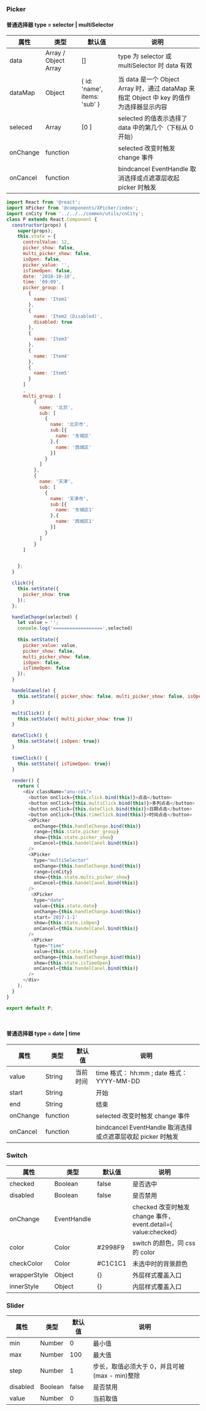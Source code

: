 ### Picker

#### 普通选择器 type = selector  | multiSelector

| 属性     | 类型          | 默认值 | 说明                                             |
| -------- | ------------- | ------ |------------------------------------------------ |
| data     | Array / Object Array        |    []    | type 为 selector 或 multiSelector 时 data 有效                            |
| dataMap    | Object |   { id: 'name', items: 'sub' }    |  当 data 是一个 Object Array 时，通过 dataMap 来指定 Object 中 key 的值作为选择器显示内容| 
|seleced  | Array     |   [0 ]     | selected 的值表示选择了 data 中的第几个（下标从 0 开始）                          |
| onChange     | function      |        | selected 改变时触发 change 事件                           |
| onCancel | function      |        | bindcancel	EventHandle		取消选择或点遮罩层收起 picker 时触发 |


```javascript
import React from '@react';
import XPicker from '@components/XPicker/index';
import cnCity from '../../../common/utils/cnCity';
class P extends React.Component {
  constructor(props) {
    super(props);
    this.state = {
      controlValue: 12,
      picker_show: false,
      multi_picker_show: false,
      isOpen: false,
      picker_value: '',
      isTimeOpen: false,
      date: '2018-10-10',
      time: '09:09',
      picker_group: [
        {
          name: 'Item1'
        },
        {
          name: 'Item2 (Disabled)',
          disabled: true
        },
        {
          name: 'Item3'
        },
        {
          name: 'Item4'
        },
        {
          name: 'Item5'
        }
      ]
      ,
      multi_group: [
          {
            name: '北京',
            sub: [
              {
                name: '北京市',
                sub:[{
                  name: '东城区'
                },{
                  name: '西城区'
                }]
              }
            ]
          },
          {
            name: '天津',
            sub: [
              {
                name: '天津市',
                sub:[{
                  name: '东城区1'
                },{
                  name: '西城区1'
                }]
              }
            ]
          }
      ]


    };
  }

  click(){
    this.setState({
      picker_show: true
    });
  };

  handleChange(selected) {
    let value = '';
    console.log('==================',selected)
   
    this.setState({
      picker_value: value,
      picker_show: false,
      multi_picker_show: false,
      isOpen: false,
      isTimeOpen: false
    });
  }

  handelCanel(e) {
    this.setState({ picker_show: false, multi_picker_show: false, isOpen: false })
  }

  multiClick() {
    this.setState({ multi_picker_show: true })
  }

  dateClick() {
    this.setState({ isOpen: true})
  }

  timeClick() {
    this.setState({ isTimeOpen: true})
  }

  render() {
    return (
      <div className="anu-col">
        <button onClick={this.click.bind(this)}>点击</button>
        <button onClick={this.multiClick.bind(this)}>多列点击</button>
        <button onClick={this.dateClick.bind(this)}>日期点击</button>
        <button onClick={this.timeClick.bind(this)}>时间点击</button>
        <XPicker
          onChange={this.handleChange.bind(this)}
          range={this.state.picker_group}
          show={this.state.picker_show}
          onCancel={this.handelCanel.bind(this)}
        />
        <XPicker
          type="multiSelector"
          onChange={this.handleChange.bind(this)}
          range={cnCity}
          show={this.state.multi_picker_show}
          onCancel={this.handelCanel.bind(this)}
        />
         <XPicker
          type="date"
          value={this.state.date}
          onChange={this.handleChange.bind(this)}
          start='2017-1-1'
          show={this.state.isOpen}
          onCancel={this.handelCanel.bind(this)}
        />
         <XPicker
          type="time"
          value={this.state.time}
          onChange={this.handleChange.bind(this)}
          show={this.state.isTimeOpen}
          onCancel={this.handelCanel.bind(this)}
        />
      </div>
    );
  }
}

export default P;




```

#### 普通选择器 type = date  | time

| 属性     | 类型          | 默认值 | 说明                                             |
| -------- | ------------- | ------ |------------------------------------------------ |
| value     | String        |    当前时间   |           time 格式： hh:mm ; date 格式： YYYY-MM-DD                  |
| start    | String |       | 开始| 
|end  | String     |      | 结束                         |
| onChange     | function      |        | selected 改变时触发 change 事件                           |
| onCancel | function      |        | bindcancel	EventHandle		取消选择或点遮罩层收起 picker 时触发 |

### Switch

| 属性     | 类型          | 默认值 | 说明                                             |
| -------- | ------------- | ------ |------------------------------------------------ |
| checked     | Boolean        |    false    | 是否选中                 |
| disabled    | Boolean        |    false    | 是否禁用                 |
| onChange    |EventHandle        |       | checked 改变时触发 change 事件，event.detail={ value:checked}              |
| color   |Color       |  #2998F9     | switch 的颜色，同 css 的 color            |
| checkColor   |Color       |  #C1C1C1     | 未选中时的背景颜色            |
| wrapperStyle|Object       |  {}    | 外层样式覆盖入口           |
| innerStyle|Object       |  {}    | 内层样式覆盖入口          |


### Slider


| 属性     | 类型          | 默认值 | 说明                                             |
| -------- | ------------- | ------ |------------------------------------------------ |
| min     | Number        |    0    | 最小值                 |
| max     | Number        |    100    | 最大值                 |
| step     | Number        |    1    | 步长，取值必须大于 0，并且可被(max - min)整除                 |
| disabled    | Boolean        |    false    | 是否禁用                 |
| value    | Number       |  0    | 当前取值                |


